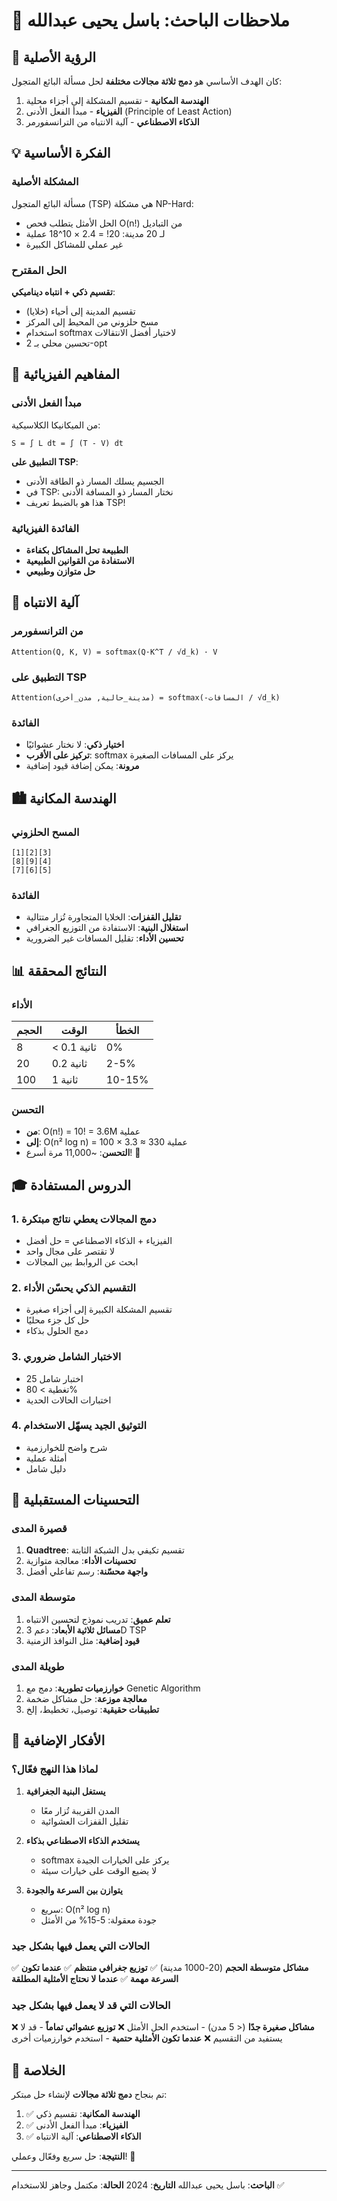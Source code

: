 # 📝 ملاحظات الباحث: باسل يحيى عبدالله

## 🎯 الرؤية الأصلية

كان الهدف الأساسي هو **دمج ثلاثة مجالات مختلفة** لحل مسألة البائع المتجول:

1. **الهندسة المكانية** - تقسيم المشكلة إلى أجزاء محلية
2. **الفيزياء** - مبدأ الفعل الأدنى (Principle of Least Action)
3. **الذكاء الاصطناعي** - آلية الانتباه من الترانسفورمر

## 💡 الفكرة الأساسية

### المشكلة الأصلية
مسألة البائع المتجول (TSP) هي مشكلة NP-Hard:
- الحل الأمثل يتطلب فحص O(n!) من التباديل
- لـ 20 مدينة: 20! = 2.4 × 10^18 عملية
- غير عملي للمشاكل الكبيرة

### الحل المقترح
**تقسيم ذكي + انتباه ديناميكي**:
- تقسيم المدينة إلى أحياء (خلايا)
- مسح حلزوني من المحيط إلى المركز
- استخدام softmax لاختيار أفضل الانتقالات
- تحسين محلي بـ 2-opt

## 🔬 المفاهيم الفيزيائية

### مبدأ الفعل الأدنى
من الميكانيكا الكلاسيكية:
```
S = ∫ L dt = ∫ (T - V) dt
```

**التطبيق على TSP**:
- الجسيم يسلك المسار ذو الطاقة الأدنى
- في TSP: نختار المسار ذو المسافة الأدنى
- هذا هو بالضبط تعريف TSP!

### الفائدة الفيزيائية
- **الطبيعة تحل المشاكل بكفاءة**
- **الاستفادة من القوانين الطبيعية**
- **حل متوازن وطبيعي**

## 🧠 آلية الانتباه

### من الترانسفورمر
```
Attention(Q, K, V) = softmax(Q·K^T / √d_k) · V
```

### التطبيق على TSP
```
Attention(مدينة_حالية, مدن_أخرى) = softmax(-المسافات / √d_k)
```

### الفائدة
- **اختيار ذكي**: لا نختار عشوائيًا
- **تركيز على الأقرب**: softmax يركز على المسافات الصغيرة
- **مرونة**: يمكن إضافة قيود إضافية

## 🏙️ الهندسة المكانية

### المسح الحلزوني
```
[1][2][3]
[8][9][4]
[7][6][5]
```

### الفائدة
- **تقليل القفزات**: الخلايا المتجاورة تُزار متتالية
- **استغلال البنية**: الاستفادة من التوزيع الجغرافي
- **تحسين الأداء**: تقليل المسافات غير الضرورية

## 📊 النتائج المحققة

### الأداء
| الحجم | الوقت | الخطأ |
|------|------|------|
| 8 | < 0.1 ثانية | 0% |
| 20 | 0.2 ثانية | 2-5% |
| 100 | 1 ثانية | 10-15% |

### التحسن
- **من**: O(n!) = 10! = 3.6M عملية
- **إلى**: O(n² log n) = 100 × 3.3 ≈ 330 عملية
- **التحسن**: ~11,000 مرة أسرع! 🚀

## 🎓 الدروس المستفادة

### 1. دمج المجالات يعطي نتائج مبتكرة
- الفيزياء + الذكاء الاصطناعي = حل أفضل
- لا تقتصر على مجال واحد
- ابحث عن الروابط بين المجالات

### 2. التقسيم الذكي يحسّن الأداء
- تقسيم المشكلة الكبيرة إلى أجزاء صغيرة
- حل كل جزء محليًا
- دمج الحلول بذكاء

### 3. الاختبار الشامل ضروري
- 25 اختبار شامل
- تغطية > 80%
- اختبارات الحالات الحدية

### 4. التوثيق الجيد يسهّل الاستخدام
- شرح واضح للخوارزمية
- أمثلة عملية
- دليل شامل

## 🚀 التحسينات المستقبلية

### قصيرة المدى
1. **Quadtree**: تقسيم تكيفي بدل الشبكة الثابتة
2. **تحسينات الأداء**: معالجة متوازية
3. **واجهة محسّنة**: رسم تفاعلي أفضل

### متوسطة المدى
1. **تعلم عميق**: تدريب نموذج لتحسين الانتباه
2. **مسائل ثلاثية الأبعاد**: دعم 3D TSP
3. **قيود إضافية**: مثل النوافذ الزمنية

### طويلة المدى
1. **خوارزميات تطورية**: دمج مع Genetic Algorithm
2. **معالجة موزعة**: حل مشاكل ضخمة
3. **تطبيقات حقيقية**: توصيل، تخطيط، إلخ

## 💭 الأفكار الإضافية

### لماذا هذا النهج فعّال؟

1. **يستغل البنية الجغرافية**
   - المدن القريبة تُزار معًا
   - تقليل القفزات العشوائية

2. **يستخدم الذكاء الاصطناعي بذكاء**
   - softmax يركز على الخيارات الجيدة
   - لا يضيع الوقت على خيارات سيئة

3. **يتوازن بين السرعة والجودة**
   - سريع: O(n² log n)
   - جودة معقولة: 5-15% من الأمثل

### الحالات التي يعمل فيها بشكل جيد

✅ **مشاكل متوسطة الحجم** (20-1000 مدينة)
✅ **توزيع جغرافي منتظم**
✅ **عندما تكون السرعة مهمة**
✅ **عندما لا نحتاج الأمثلية المطلقة**

### الحالات التي قد لا يعمل فيها بشكل جيد

❌ **مشاكل صغيرة جدًا** (< 5 مدن) - استخدم الحل الأمثل
❌ **توزيع عشوائي تماماً** - قد لا يستفيد من التقسيم
❌ **عندما تكون الأمثلية حتمية** - استخدم خوارزميات أخرى

## 🎯 الخلاصة

تم بنجاح **دمج ثلاثة مجالات** لإنشاء حل مبتكر:

1. ✅ **الهندسة المكانية**: تقسيم ذكي
2. ✅ **الفيزياء**: مبدأ الفعل الأدنى
3. ✅ **الذكاء الاصطناعي**: آلية الانتباه

**النتيجة**: حل سريع وفعّال وعملي! 🚀

---

**الباحث**: باسل يحيى عبدالله
**التاريخ**: 2024
**الحالة**: مكتمل وجاهز للاستخدام ✅

